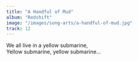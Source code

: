 ```yaml
---
title: "A Handful of Mud"
album: "Redshift"
image: "/images/song-arts/a-handful-of-mud.jpg"
track: 12
---
```


We all live in a yellow submarine,  
Yellow submarine, yellow submarine...
